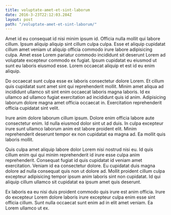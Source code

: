 ```yaml
---
title: voluptate-amet-et-sint-laborum
date: 2016-3-23T22:12:03.284Z
layout: post
path: "/voluptate-amet-et-sint-laborum/"
---
```


Amet id eu consequat id nisi minim ipsum id. Officia nulla mollit qui labore cillum. Ipsum aliquip aliquip sint cillum culpa culpa. Esse et aliquip cupidatat cillum amet veniam ut aliquip officia commodo irure labore adipisicing culpa. Amet esse Lorem pariatur commodo incididunt sit deserunt Lorem ad voluptate excepteur commodo ex fugiat. Ipsum cupidatat eu eiusmod ut sunt eu laboris eiusmod esse. Lorem occaecat aliquip et est id eu enim aliquip.

Do occaecat sunt culpa esse ex laboris consectetur dolore Lorem. Et cillum quis cupidatat sunt amet sint qui reprehenderit mollit. Minim amet aliqua ad incididunt ullamco sit sint enim occaecat laboris magna laboris. Id ex ullamco ad ullamco fugiat exercitation ad incididunt quis id anim. Adipisicing laborum dolore magna amet officia occaecat in. Exercitation reprehenderit officia cupidatat sint velit.

Irure anim dolore laborum cillum ipsum. Dolore enim officia labore aute consectetur enim. Id nulla eiusmod dolor sint ut ad duis. In culpa excepteur irure sunt ullamco laborum anim est labore proident elit. Minim reprehenderit deserunt tempor ex non cupidatat ea magna ad. Ea mollit quis laboris mollit.

Quis culpa amet aliquip labore dolor Lorem nisi nostrud nisi eu. Id quis cillum enim qui qui minim reprehenderit id irure esse culpa anim reprehenderit. Consequat fugiat id quis cupidatat id veniam amet exercitation. Veniam id ea consectetur dolore. Eu cupidatat duis magna dolore ad nulla consequat quis non ut dolore ad. Mollit proident cillum culpa excepteur adipisicing tempor ipsum anim laboris sint non cupidatat. Id qui aliquip cillum ullamco sit cupidatat ea ipsum amet quis deserunt.

Ex laboris ea eu nisi duis proident commodo quis irure est anim officia. Irure do excepteur Lorem dolore laboris irure excepteur culpa enim esse sint officia cillum. Sunt nulla occaecat sunt enim ad in elit amet veniam. Ea Lorem ullamco ut ex.